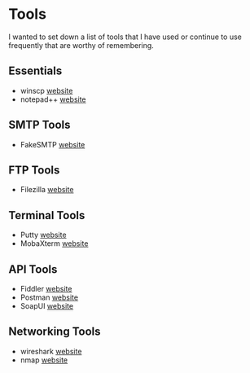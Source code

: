 # Tools

I wanted to set down a list of tools that I have used or continue to use frequently that are worthy of remembering.

## Essentials
- winscp [website](https://winscp.net/eng/download.php)
- notepad++ [website](https://notepad-plus-plus.org/)

## SMTP Tools
- FakeSMTP [website](http://nilhcem.com/FakeSMTP/)

## FTP Tools
- Filezilla [website](https://filezilla-project.org/)

## Terminal Tools
- Putty [website](http://www.putty.org/)
- MobaXterm [website](https://mobaxterm.mobatek.net/)

## API Tools
- Fiddler [website](https://www.telerik.com/fiddler)
- Postman [website](https://www.getpostman.com/)
- SoapUI [website](https://www.soapui.org/)

## Networking Tools
- wireshark [website](https://www.wireshark.org/)
- nmap [website](https://nmap.org/)

